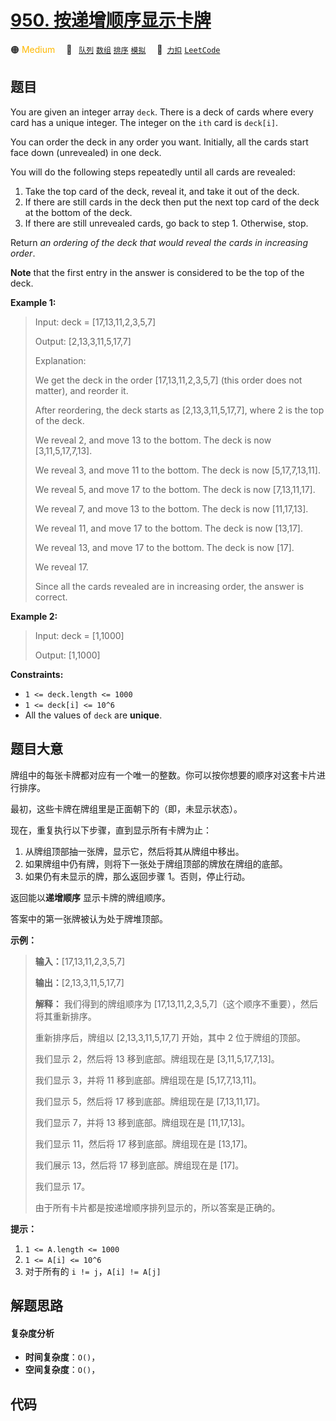 # [950. 按递增顺序显示卡牌](https://2xiao.github.io/leetcode-js/problem/0950.html)

🟠 <font color=#ffb800>Medium</font>&emsp; 🔖&ensp; [`队列`](/tag/queue.md) [`数组`](/tag/array.md) [`排序`](/tag/sorting.md) [`模拟`](/tag/simulation.md)&emsp; 🔗&ensp;[`力扣`](https://leetcode.cn/problems/reveal-cards-in-increasing-order) [`LeetCode`](https://leetcode.com/problems/reveal-cards-in-increasing-order)

## 题目

You are given an integer array `deck`. There is a deck of cards where every
card has a unique integer. The integer on the `ith` card is `deck[i]`.

You can order the deck in any order you want. Initially, all the cards start
face down (unrevealed) in one deck.

You will do the following steps repeatedly until all cards are revealed:

  1. Take the top card of the deck, reveal it, and take it out of the deck.
  2. If there are still cards in the deck then put the next top card of the deck at the bottom of the deck.
  3. If there are still unrevealed cards, go back to step 1. Otherwise, stop.

Return _an ordering of the deck that would reveal the cards in increasing
order_.

**Note** that the first entry in the answer is considered to be the top of the
deck.



**Example 1:**

> Input: deck = [17,13,11,2,3,5,7]
> 
> Output: [2,13,3,11,5,17,7]
> 
> Explanation: 
> 
> We get the deck in the order [17,13,11,2,3,5,7] (this order does not matter), and reorder it.
> 
> After reordering, the deck starts as [2,13,3,11,5,17,7], where 2 is the top of the deck.
> 
> We reveal 2, and move 13 to the bottom.  The deck is now [3,11,5,17,7,13].
> 
> We reveal 3, and move 11 to the bottom.  The deck is now [5,17,7,13,11].
> 
> We reveal 5, and move 17 to the bottom.  The deck is now [7,13,11,17].
> 
> We reveal 7, and move 13 to the bottom.  The deck is now [11,17,13].
> 
> We reveal 11, and move 17 to the bottom.  The deck is now [13,17].
> 
> We reveal 13, and move 17 to the bottom.  The deck is now [17].
> 
> We reveal 17.
> 
> Since all the cards revealed are in increasing order, the answer is correct.

**Example 2:**

> Input: deck = [1,1000]
> 
> Output: [1,1000]

**Constraints:**

  * `1 <= deck.length <= 1000`
  * `1 <= deck[i] <= 10^6`
  * All the values of `deck` are **unique**.


## 题目大意

牌组中的每张卡牌都对应有一个唯一的整数。你可以按你想要的顺序对这套卡片进行排序。

最初，这些卡牌在牌组里是正面朝下的（即，未显示状态）。

现在，重复执行以下步骤，直到显示所有卡牌为止：

  1. 从牌组顶部抽一张牌，显示它，然后将其从牌组中移出。
  2. 如果牌组中仍有牌，则将下一张处于牌组顶部的牌放在牌组的底部。
  3. 如果仍有未显示的牌，那么返回步骤 1。否则，停止行动。

返回能以**递增顺序** 显示卡牌的牌组顺序。

答案中的第一张牌被认为处于牌堆顶部。



**示例：**

> 
> 
> 
> 
> 
> **输入：**[17,13,11,2,3,5,7]
> 
> **输出：**[2,13,3,11,5,17,7]
> 
> **解释：** 我们得到的牌组顺序为 [17,13,11,2,3,5,7]（这个顺序不重要），然后将其重新排序。
> 
> 重新排序后，牌组以 [2,13,3,11,5,17,7] 开始，其中 2 位于牌组的顶部。
> 
> 我们显示 2，然后将 13 移到底部。牌组现在是 [3,11,5,17,7,13]。
> 
> 我们显示 3，并将 11 移到底部。牌组现在是 [5,17,7,13,11]。
> 
> 我们显示 5，然后将 17 移到底部。牌组现在是 [7,13,11,17]。
> 
> 我们显示 7，并将 13 移到底部。牌组现在是 [11,17,13]。
> 
> 我们显示 11，然后将 17 移到底部。牌组现在是 [13,17]。
> 
> 我们展示 13，然后将 17 移到底部。牌组现在是 [17]。
> 
> 我们显示 17。
> 
> 由于所有卡片都是按递增顺序排列显示的，所以答案是正确的。
> 
> 



**提示：**

  1. `1 <= A.length <= 1000`
  2. `1 <= A[i] <= 10^6`
  3. 对于所有的 `i != j`，`A[i] != A[j]`


## 解题思路

#### 复杂度分析

- **时间复杂度**：`O()`，
- **空间复杂度**：`O()`，

## 代码

```javascript

```